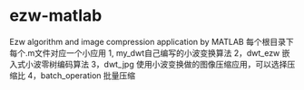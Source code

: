 # ezw-matlab

Ezw algorithm and image compression application by MATLAB
每个根目录下每个.m文件对应一个小应用
1, my_dwt自己编写的小波变换算法
2，dwt_ezw 嵌入式小波零树编码算法
3，dwt_jpg 使用小波变换做的图像压缩应用，可以选择压缩比
4，batch_operation 批量压缩
